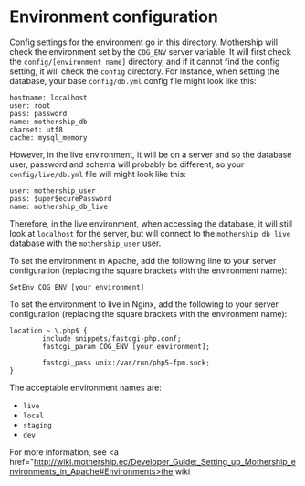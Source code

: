 # Environment configuration

Config settings for the environment go in this directory. Mothership will check the environment set by the `COG_ENV`
server variable. It will first check the `config/[environment name]` directory, and if it cannot find the config
setting, it will check the `config` directory. For instance, when setting the database, your base `config/db.yml` config file
might look like this:

    hostname: localhost
    user: root
    pass: password
    name: mothership_db
    charset: utf8
    cache: mysql_memory

However, in the live environment, it will be on a server and so the database user, password and schema will probably
be different, so your `config/live/db.yml` file will might look like this:

    user: mothership_user
    pass: $uper$ecurePassword
    name: mothership_db_live

Therefore, in the live environment, when accessing the database, it will still look at `localhost` for the server,
but will connect to the `mothership_db_live` database with the `mothership_user` user.

To set the environment in Apache, add the following line to your server configuration (replacing the square brackets with the environment name):

    SetEnv COG_ENV [your environment]

To set the environment to live in Nginx, add the following to your server configuration (replacing the square brackets with the environment name):

    location ~ \.php$ {
            include snippets/fastcgi-php.conf;
            fastcgi_param COG_ENV [your environment];

            fastcgi_pass unix:/var/run/php5-fpm.sock;
    }

The acceptable environment names are:

+ `live`
+ `local`
+ `staging`
+ `dev`

For more information, see <a href="http://wiki.mothership.ec/Developer_Guide:_Setting_up_Mothership_environments_in_Apache#Environments>the wiki</a>